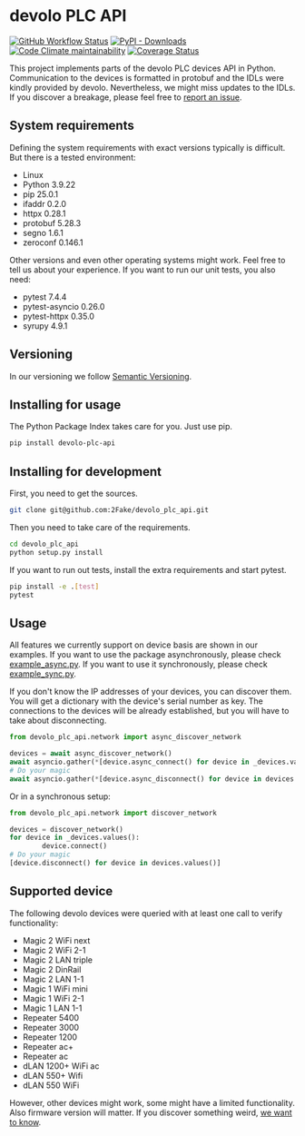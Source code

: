 # devolo PLC API

[![GitHub Workflow Status](https://img.shields.io/github/actions/workflow/status/2Fake/devolo_plc_api/pythonpackage.yml?branch=main)](https://github.com/2Fake/devolo_plc_api/actions?query=workflow%3A%22Python+package%22)
[![PyPI - Downloads](https://img.shields.io/pypi/dd/devolo-plc-api)](https://pypi.org/project/devolo-plc-api/)
[![Code Climate maintainability](https://img.shields.io/codeclimate/maintainability/2Fake/devolo_plc_api)](https://codeclimate.com/github/2Fake/devolo_plc_api)
[![Coverage Status](https://coveralls.io/repos/github/2Fake/devolo_plc_api/badge.svg?branch=development)](https://coveralls.io/github/2Fake/devolo_plc_api?branch=development)

This project implements parts of the devolo PLC devices API in Python. Communication to the devices is formatted in protobuf and the IDLs were kindly provided by devolo. Nevertheless, we might miss updates to the IDLs. If you discover a breakage, please feel free to [report an issue](https://github.com/2Fake/devolo_plc_api/issues).

## System requirements

Defining the system requirements with exact versions typically is difficult. But there is a tested environment:

* Linux
* Python 3.9.22
* pip 25.0.1
* ifaddr 0.2.0
* httpx 0.28.1
* protobuf 5.28.3
* segno 1.6.1
* zeroconf 0.146.1

Other versions and even other operating systems might work. Feel free to tell us about your experience. If you want to run our unit tests, you also need:

* pytest 7.4.4
* pytest-asyncio 0.26.0
* pytest-httpx 0.35.0
* syrupy 4.9.1

## Versioning

In our versioning we follow [Semantic Versioning](https://semver.org/).

## Installing for usage

The Python Package Index takes care for you. Just use pip.

```bash
pip install devolo-plc-api
```

## Installing for development

First, you need to get the sources.

```bash
git clone git@github.com:2Fake/devolo_plc_api.git
```

Then you need to take care of the requirements.

```bash
cd devolo_plc_api
python setup.py install
```

If you want to run out tests, install the extra requirements and start pytest.

```bash
pip install -e .[test]
pytest
```

## Usage

All features we currently support on device basis are shown in our examples. If you want to use the package asynchronously, please check [example_async.py](https://github.com/2Fake/devolo_plc_api/blob/master/example_async.py). If you want to use it synchronously, please check [example_sync.py](https://github.com/2Fake/devolo_plc_api/blob/master/example_sync.py).

If you don't know the IP addresses of your devices, you can discover them. You will get a dictionary with the device's serial number as key. The connections to the devices will be already established, but you will have to take about disconnecting.

```python
from devolo_plc_api.network import async_discover_network

devices = await async_discover_network()
await asyncio.gather(*[device.async_connect() for device in _devices.values()])
# Do your magic
await asyncio.gather(*[device.async_disconnect() for device in devices.values()])
```

Or in a synchronous setup:

```python
from devolo_plc_api.network import discover_network

devices = discover_network()
for device in _devices.values():
        device.connect()
# Do your magic
[device.disconnect() for device in devices.values()]
```

## Supported device

The following devolo devices were queried with at least one call to verify functionality:

* Magic 2 WiFi next
* Magic 2 WiFi 2-1
* Magic 2 LAN triple
* Magic 2 DinRail
* Magic 2 LAN 1-1
* Magic 1 WiFi mini
* Magic 1 WiFi 2-1
* Magic 1 LAN 1-1
* Repeater 5400
* Repeater 3000
* Repeater 1200
* Repeater ac+
* Repeater ac
* dLAN 1200+ WiFi ac
* dLAN 550+ Wifi
* dLAN 550 WiFi

However, other devices might work, some might have a limited functionality. Also firmware version will matter. If you discover something weird, [we want to know](https://github.com/2Fake/devolo_plc_api/issues).
